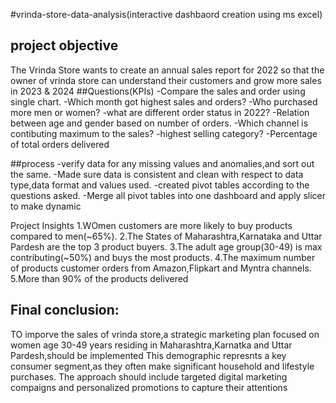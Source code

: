 #vrinda-store-data-analysis(interactive dashbaord creation using ms excel) 
## project objective
The Vrinda Store wants to create an annual sales report for 2022 so that the owner of vrinda store can understand their customers and grow more sales in 2023 & 2024
##Questions(KPIs)
-Compare the sales and order using single chart.
-Which month got highest sales and orders?
-Who purchased more men or women?
-what are different order status in 2022?
-Relation between age and gender based on number of orders.
-Which channel is contibuting maximum to the sales?
-highest selling category?
-Percentage of total orders delivered

##process
-verify data for any missing values and anomalies,and sort out the same.
-Made sure data is consistent and clean with respect to data type,data format and values used.
-created pivot tables according to the questions asked.
-Merge all pivot tables into one dashboard and apply slicer to make dynamic

Project Insights
1.WOmen customers are more likely to buy products compared to men(~65%).
2.The States of Maharashtra,Karnataka and Uttar Pardesh are the top 3 product buyers.
3.The adult age group(30-49) is max  contributing(~50%) and buys the most products.
4.The maximum number of  products customer orders from Amazon,Flipkart and Myntra channels.
5.More than 90% of the products delivered

## Final conclusion:
TO imporve the sales of vrinda store,a strategic marketing plan focused on women age 30-49 years
residing in Maharashtra,Karnatka and Uttar Pardesh,should be implemented This demographic represnts
a key consumer segment,as they often make significant household and lifestyle purchases.
The approach should include targeted digital marketing compaigns  and personalized promotions to
capture their attentions
